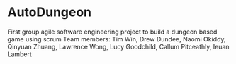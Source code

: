 # AutoDungeon

First group agile software engineering project to build a dungeon based game using scrum
Team members: Tim Win, Drew Dundee, Naomi Okiddy, Qinyuan Zhuang, Lawrence Wong, Lucy Goodchild, Callum Pitceathly, Ieuan Lambert
